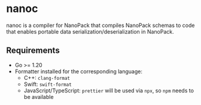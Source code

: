 # nanoc

nanoc is a compiler for NanoPack that compiles NanoPack schemas to code that enables portable data
serialization/deserialization in NanoPack.

## Requirements

- Go >= 1.20
- Formatter installed for the corresponding language:
    - C++: `clang-format`
    - Swift: `swift-format`
    - JavaScript/TypeScript: `prettier` will be used via `npx`, so `npm` needs to be available
